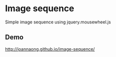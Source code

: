 # Image sequence

Simple image sequence using jquery.mousewheel.js

## Demo
http://joannaong.github.io/image-sequence/
